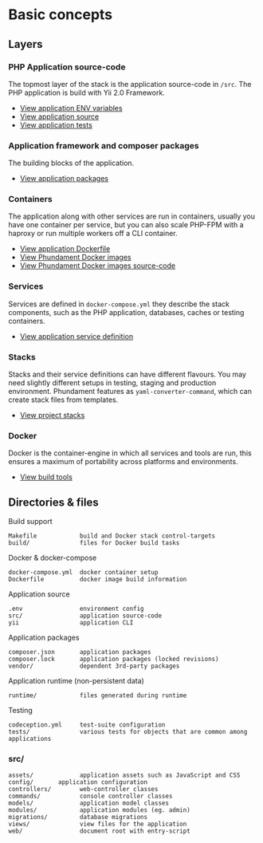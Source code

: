 Basic concepts
==============

Layers
------

### PHP Application source-code

The topmost layer of the stack is the application source-code in `/src`. The PHP application is build with
Yii 2.0 Framework.

- [View application ENV variables](https://github.com/phundament/app/tree/master/.env-dist)
- [View application source](https://github.com/phundament/app/tree/master/src)
- [View application tests](https://github.com/phundament/app/tree/master/tests)

### Application framework and composer packages

The building blocks of the application.

 - [View application packages](https://github.com/phundament/app/blob/master/composer.json)

### Containers

The application along with other services are run in containers, usually you have one container per service, but
you can also scale PHP-FPM with a haproxy or run multiple workers off a CLI container.

- [View application Dockerfile](https://github.com/phundament/app/blob/master/Dockerfile)
- [View Phundament Docker images](https://hub.docker.com/u/phundament/)
- [View Phundament Docker images source-code](https://github.com/phundament/docker-images)

### Services

Services are defined in `docker-compose.yml` they describe the stack components, such as the PHP application, databases,
caches or testing containers.

- [View application service definition](https://github.com/phundament/app/blob/master/docker-compose.yml)

### Stacks

Stacks and their service definitions can have different flavours. You may need slightly different setups in testing, staging
and production environment. Phundament features as `yaml-converter-command`, which can create stack files from templates.
  
- [View project stacks](https://github.com/phundament/app/tree/master/build/compose)

### Docker

Docker is the container-engine in which all services and tools are run, this ensures a maximum of portability across
 platforms and environments.

- [View build tools](https://github.com/phundament/app/tree/master/build)

Directories & files
-------------------

Build support

```
Makefile            build and Docker stack control-targets
build/              files for Docker build tasks
```

Docker & docker-compose

```
docker-compose.yml  docker container setup
Dockerfile          docker image build information
```

Application source

```
.env                environment config
src/                application source-code
yii                 application CLI
```

Application packages

```
composer.json       application packages
composer.lock       application packages (locked revisions)
vendor/             dependent 3rd-party packages
```

Application runtime (non-persistent data)

```
runtime/            files generated during runtime
```

Testing

```
codeception.yml     test-suite configuration
tests/              various tests for objects that are common among applications
```

### src/

```
assets/             application assets such as JavaScript and CSS
config/       application configuration
controllers/        web-controller classes
commands/           console controller classes
models/             application model classes
modules/            application modules (eg. admin)
migrations/         database migrations
views/              view files for the application
web/                document root with entry-script
```
